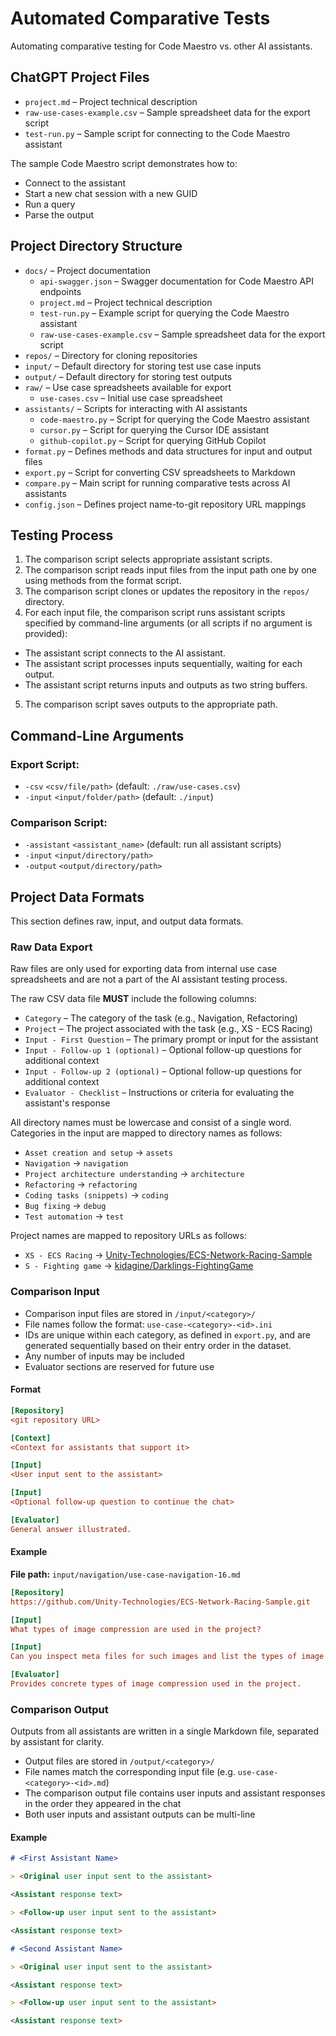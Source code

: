 # Automated Comparative Tests

Automating comparative testing for Code Maestro vs. other AI assistants.

## ChatGPT Project Files

- `project.md` – Project technical description
- `raw-use-cases-example.csv` – Sample spreadsheet data for the export script
- `test-run.py` – Sample script for connecting to the Code Maestro assistant

The sample Code Maestro script demonstrates how to:

- Connect to the assistant
- Start a new chat session with a new GUID
- Run a query
- Parse the output

## Project Directory Structure

- `docs/` – Project documentation
  - `api-swagger.json` – Swagger documentation for Code Maestro API endpoints
  - `project.md` – Project technical description
  - `test-run.py` – Example script for querying the Code Maestro assistant
  - `raw-use-cases-example.csv` – Sample spreadsheet data for the export script
- `repos/` – Directory for cloning repositories
- `input/` – Default directory for storing test use case inputs
- `output/` – Default directory for storing test outputs
- `raw/` – Use case spreadsheets available for export
  - `use-cases.csv` – Initial use case spreadsheet
- `assistants/` – Scripts for interacting with AI assistants
  - `code-maestro.py` – Script for querying the Code Maestro assistant
  - `cursor.py` – Script for querying the Cursor IDE assistant
  - `github-copilot.py` – Script for querying GitHub Copilot
- `format.py` – Defines methods and data structures for input and output files
- `export.py` – Script for converting CSV spreadsheets to Markdown
- `compare.py` – Main script for running comparative tests across AI assistants
- `config.json` – Defines project name-to-git repository URL mappings

## Testing Process

1. The comparison script selects appropriate assistant scripts.
2. The comparison script reads input files from the input path one by one using methods from the format script.
3. The comparison script clones or updates the repository in the `repos/` directory.
4. For each input file, the comparison script runs assistant scripts specified by command-line arguments (or all scripts if no argument is provided):
  - The assistant script connects to the AI assistant.
  - The assistant script processes inputs sequentially, waiting for each output.
  - The assistant script returns inputs and outputs as two string buffers.
5. The comparison script saves outputs to the appropriate path.

## Command-Line Arguments

### Export Script:

- `-csv` `<csv/file/path>` (default: `./raw/use-cases.csv`)
- `-input` `<input/folder/path>` (default: `./input`)

### Comparison Script:

- `-assistant` `<assistant_name>` (default: run all assistant scripts)
- `-input` `<input/directory/path>`
- `-output` `<output/directory/path>`

## Project Data Formats

This section defines raw, input, and output data formats.

### Raw Data Export

Raw files are only used for exporting data from internal use case spreadsheets and are not a part of the AI assistant testing process.

The raw CSV data file **MUST** include the following columns:

- `Category` – The category of the task (e.g., Navigation, Refactoring)
- `Project` – The project associated with the task (e.g., XS - ECS Racing)
- `Input - First Question` – The primary prompt or input for the assistant
- `Input - Follow-up 1 (optional)` – Optional follow-up questions for additional context
- `Input - Follow-up 2 (optional)` – Optional follow-up questions for additional context
- `Evaluator - Checklist` – Instructions or criteria for evaluating the assistant's response

All directory names must be lowercase and consist of a single word. Categories in the input are mapped to directory names as follows:

- `Asset creation and setup` → `assets`
- `Navigation` → `navigation`
- `Project architecture understanding` → `architecture`
- `Refactoring` → `refactoring`
- `Coding tasks (snippets)` → `coding`
- `Bug fixing` → `debug`
- `Test automation` → `test`

Project names are mapped to repository URLs as follows:

- `XS - ECS Racing` → [Unity-Technologies/ECS-Network-Racing-Sample](https://github.com/Unity-Technologies/ECS-Network-Racing-Sample.git)
- `S - Fighting game` → [kidagine/Darklings-FightingGame](https://github.com/kidagine/Darklings-FightingGame.git)

### Comparison Input

- Comparison input files are stored in `/input/<category>/`
- File names follow the format: `use-case-<category>-<id>.ini`
- IDs are unique within each category, as defined in `export.py`, and are generated sequentially based on their entry order in the dataset.
- Any number of inputs may be included
- Evaluator sections are reserved for future use

#### Format

```ini
[Repository]
<git repository URL>

[Context]
<Context for assistants that support it>

[Input]
<User input sent to the assistant>

[Input]
<Optional follow-up question to continue the chat>

[Evaluator]
General answer illustrated.
```

#### Example

**File path:** `input/navigation/use-case-navigation-16.md`

```ini
[Repository]
https://github.com/Unity-Technologies/ECS-Network-Racing-Sample.git

[Input]
What types of image compression are used in the project?

[Input]
Can you inspect meta files for such images and list the types of image compression used in the project?

[Evaluator]
Provides concrete types of image compression used in the project.
```

### Comparison Output

Outputs from all assistants are written in a single Markdown file, separated by assistant for clarity.

- Output files are stored in `/output/<category>/`
- File names match the corresponding input file (e.g. `use-case-<category>-<id>.md`)
- The comparison output file contains user inputs and assistant responses in the order they appeared in the chat
- Both user inputs and assistant outputs can be multi-line

#### Example

```markdown
# <First Assistant Name>

> <Original user input sent to the assistant>

<Assistant response text>

> <Follow-up user input sent to the assistant>

<Assistant response text>

# <Second Assistant Name>

> <Original user input sent to the assistant>

<Assistant response text>

> <Follow-up user input sent to the assistant>

<Assistant response text>
```

